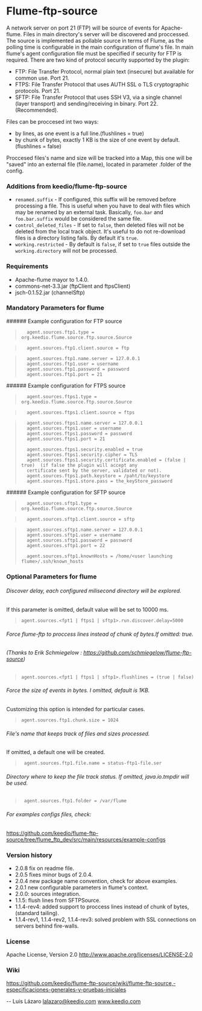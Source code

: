Flume-ftp-source
================

A network server on port 21 (FTP) will be source of events for Apache-flume. Files in main directory's server will be discovered and proccessed. The source is implemented as pollable source in terms of Flume, as the polling time is configurable in the main configuration of flume's file.
In main flume's agent configuration file must be specified if security for FTP is required. There are two kind of protocol security supported by the plugin:

- FTP: File Transfer Protocol, normal plain text (insecure) but available for common use. Port 21.
- FTPS: File Transfer Protocol that uses AUTH SSL o TLS cryptographic protocols. Port 21.
- SFTP: File Transfer Protocol that uses SSH V3, via a single channel (layer transport) and sending/receiving in binary. Port 22.(Recommended).

Files can be proccesed int two ways:
- by lines, as one event is a full line.(flushlines = true)
- by chunk of bytes, exactly 1 KB is the size of one event by default. (flushlines = false) 

Proccesed files's name and size will be tracked into a Map, this one will be "saved" into an external file (file.name),
located in parameter .folder of the config.


### Additions from keedio/flume-ftp-source

- `renamed.suffix` - If configured, this suffix will be removed before processing a file. This is useful when you have to deal with files which may be renamed by an external task. Basically, `foo.bar` and `foo.bar.suffix` would be considered the same file.
- `control_deleted_files` - If set to `false`, then deleted files will not be deleted from the local track object. It's useful to do not re-download files is a directory listing fails. By default it's `true`.
- `working.restricted` - By default is `false`, if set to `true` files outside the `working.directory` will not be processed.

### Requirements ######

- Apache-flume mayor to 1.4.0.
- commons-net-3.3.jar (ftpClient and ftpsClient)
- jsch-0.1.52.jar (channelSftp)


### Mandatory Parameters for flume ######

###### Example configuration for FTP source

>       agent.sources.ftp1.type = org.keedio.flume.source.ftp.source.Source

>       agent.sources.ftp1.client.source = ftp

>       agent.sources.ftp1.name.server = 127.0.0.1
>       agent.sources.ftp1.user = username
>       agent.sources.ftp1.password = password
>       agent.sources.ftp1.port = 21


###### Example configuration for FTPS source

>       agent.sources.ftps1.type = org.keedio.flume.source.ftp.source.Source

>       agent.sources.ftps1.client.source = ftps

>       agent.sources.ftps1.name.server = 127.0.0.1
>       agent.sources.ftps1.user = username
>       agent.sources.ftps1.password = password
>       agent.sources.ftps1.port = 21
>       
>       agent.sources.ftps1.security.enabled = true 
>       agent.sources.ftps1.security.cipher = TLS
>       agent.sources.ftps1.security.certificate.enabled = (false | true)  (if false the plugin will accept any 
>       certificate sent by the server, validated or not).
>       agent.sources.ftps1.path.keystore = /paht/to/keystore
>       agent.sources.ftps1.store.pass = the_keyStore_password 

###### Example configuration for SFTP source

>       agent.sources.sftp1.type = org.keedio.flume.source.ftp.source.Source

>       agent.sources.sftp1.client.source = sftp
 
>       agent.sources.sftp1.name.server = 127.0.0.1
>       agent.sources.sftp1.user = username
>       agent.sources.sftp1.password = password
>       agent.sources.sftp1.port = 22
>      
>       agent.sources.sftp1.knownHosts = /home/<user launching flume>/.ssh/known_hosts


### Optional Parameters for flume ######

###### Discover delay, each configured milisecond directory will be explored.
If this parameter is omitted, default value will be set to 10000 ms.
>     agent.sources.<fpt1 | ftps1 | sftp1>.run.discover.delay=5000


###### Force flume-ftp to proccess lines instead of chunk of bytes.If omitted: true.
###### (Thanks to Erik Schmiegelow : https://github.com/schmiegelow/flume-ftp-source)
>     agent.sources.<fpt1 | ftps1 | sftp1>.flushlines = (true | false)      


###### Force the size of events in bytes. I omitted, default is 1KB.
Customizing this option is intended for particular cases.
>     agent.sources.ftp1.chunk.size = 1024

###### File's name that keeps track of files and sizes processed.
 If omitted, a default one will be created.
>      agent.sources.ftp1.file.name = status-ftp1-file.ser

###### Directory where to keep the file track status. If omitted, java.io.tmpdir will be used.
>      agent.sources.ftp1.folder = /var/flume

###### For examples configs files, check:
 https://github.com/keedio/flume-ftp-source/tree/flume_ftp_dev/src/main/resources/example-configs

### Version history #####
- 2.0.8 fix on readme file.
- 2.0.5 fixes minor bugs of 2.0.4.
- 2.0.4 new package name convention, check for above examples. 
- 2.0.1 new configurable parameters in flume's context.
- 2.0.0: sources integration.
- 1.1.5: flush lines from SFTPSource.
- 1.1.4-rev4: added support to proccess lines instead of chunk of bytes, (standard tailing).
- 1.1.4-rev1, 1.1.4-rev2, 1.1.4-rev3: solved problem with SSL connections on servers behind fire-walls.

### License ######

Apache License, Version 2.0
http://www.apache.org/licenses/LICENSE-2.0


### Wiki ######

https://github.com/keedio/flume-ftp-source/wiki/flume-ftp-source,-especificaciones-generales-y-pruebas-iniciales



--
Luis Lázaro <lalazaro@keedio.com>
www.keedio.com

